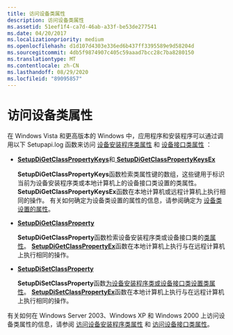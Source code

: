 ```yaml
---
title: 访问设备类属性
description: 访问设备类属性
ms.assetid: 51eef1f4-ca7d-46ab-a33f-be53de277541
ms.date: 04/20/2017
ms.localizationpriority: medium
ms.openlocfilehash: d1d107d4303e336ed6b437ff3395589e9d58204d
ms.sourcegitcommit: 4db5f9874907c405c59aaad7bcc28c7ba8280150
ms.translationtype: MT
ms.contentlocale: zh-CN
ms.lasthandoff: 08/29/2020
ms.locfileid: "89095857"
---
```

# <a name="accessing-device-class-properties"></a>访问设备类属性


在 Windows Vista 和更高版本的 Windows 中，应用程序和安装程序可以通过调用以下 Setupapi.log 函数来访问 [设备安装程序类属性](/previous-versions/ff542239(v=vs.85)) 和 [设备接口类属性](/previous-versions/ff541406(v=vs.85)) ：

-   [**SetupDiGetClassPropertyKeys**](/windows/desktop/api/setupapi/nf-setupapi-setupdigetclasspropertykeys)和[ **SetupDiGetClassPropertyKeysEx**](/windows/desktop/api/setupapi/nf-setupapi-setupdigetclasspropertykeysexw)

    **SetupDiGetClassPropertyKeys**函数检索类属性键的数组，这些键用于标识当前为设备安装程序类或本地计算机上的设备接口类设置的类属性。 **SetupDiGetClassPropertyKeysEx**函数在本地计算机或远程计算机上执行相同的操作。 有关如何确定为设备类设置的属性的信息，请参阅确定为 [设备类设置的属性](determining-which-properties-are-set-for-a-device-class.md)。

-   [**SetupDiGetClassProperty**](/windows/desktop/api/setupapi/nf-setupapi-setupdigetclasspropertyw)

    **SetupDiGetClassProperty**函数检索设备安装程序类或设备接口类的[类属性](retrieving-a-device-class-property-value.md)。 [**SetupDiGetClassPropertyEx**](/windows/desktop/api/setupapi/nf-setupapi-setupdigetclasspropertyexw)函数在本地计算机上执行与在远程计算机上执行相同的操作。

-   [**SetupDiSetClassProperty**](/windows/desktop/api/setupapi/nf-setupapi-setupdisetclasspropertyw)

    **SetupDiSetClassProperty**函数[为设备安装程序类或设备接口类设置类属性](setting-a-device-class-property-value.md)。 [**SetupDiSetClassPropertyEx**](/windows/desktop/api/setupapi/nf-setupapi-setupdisetclasspropertyexw)函数在本地计算机上执行与在远程计算机上执行相同的操作。

有关如何在 Windows Server 2003、Windows XP 和 Windows 2000 上访问设备类属性的信息，请参阅 [访问设备安装程序类属性](accessing-device-setup-class-properties.md) 和 [访问设备接口类属性](accessing-device-interface-class-properties.md)。

 

